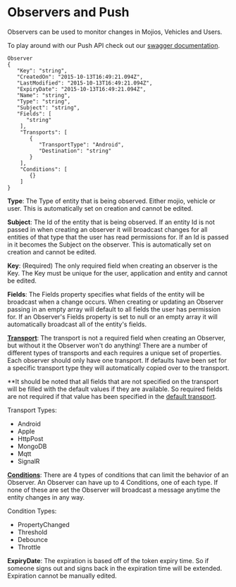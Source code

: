 # Observers and Push #
Observers can be used to monitor changes in Mojios, Vehicles and Users.

To play around with our Push API check out our [swagger documentation](https://push.moj.io/swagger).

	Observer
	{
	   "Key": "string",
	   "CreatedOn": "2015-10-13T16:49:21.094Z",
	   "LastModified": "2015-10-13T16:49:21.094Z",
	   "ExpiryDate": "2015-10-13T16:49:21.094Z",
	   "Name": "string",
	   "Type": "string",
	   "Subject": "string",
	   "Fields": [
	      "string"
	    ],
	    "Transports": [
	       {
	          "TransportType": "Android",
	          "Destination": "string"
	       }
	    ],
	    "Conditions": [
	       {}
	    ]
	}

**Type**: The Type of entity that is being observed. Either mojio, vehicle or user. This is automatically set on creation and cannot be edited.

**Subject**: The Id of the entity that is being observed. If an entity Id is not passed in when creating an observer it will broadcast changes for all entities of that type that the user has read permissions for.  If an Id is passed in it becomes the Subject on the observer. This is automatically set on creation and cannot be edited.

**Key**: (Required) The only required field when creating an observer is the Key. The Key must be unique for the user, application and entity and cannot be edited.

**Fields**: The Fields property specifies what fields of the entity will be broadcast when a change occurs. When creating or updating an Observer passing in an empty array will default to all fields the user has permission for. If an Observer's Fields property is set to null or an empty array it will automatically broadcast all of the entity's fields.

**[Transport](#/content/cms.Observers_and_Push.Transports)**: The transport is not a required field when creating an Observer, but without it the Observer won't do anything! There are a number of different types of transports and each requires a unique set of properties. Each observer should only have one transport. If defaults  have been set for a specific transport type they will automatically copied over to the transport.

**It should be noted that all fields that are not specified on the transport will be filled with the default values if they are available. So required fields are not required if that value has been specified in the [default transport](#/content/cms.Observers_and_Push.Defaults). 

Transport Types:


- Android
- Apple
- HttpPost
- MongoDB
- Mqtt
- SignalR

   
**[Conditions](#/content/cms.Observers_and_Push.Conditions)**: There are 4 types of conditions that can limit the behavior of an Observer. An Observer can have up to 4 Conditions, one of each type. If none of these are set the Observer will broadcast a message anytime the entity changes in any way.

Condition Types:

- PropertyChanged
- Threshold
- Debounce
- Throttle

**ExpiryDate**: The expiration is based off of the token expiry time. So if someone signs out and signs back in the expiration time will be extended. Expiration cannot be manually edited.